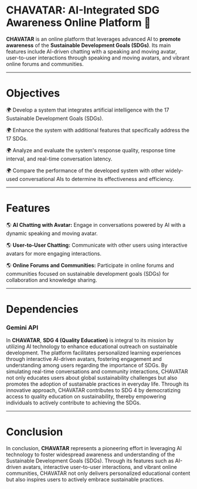 # CHAVATAR: AI-Integrated SDG Awareness Online Platform  🌟

**CHAVATAR** is an online platform that leverages advanced AI to **promote awareness** of the **Sustainable Development Goals (SDGs)**. Its main features include AI-driven chatting with a speaking and moving avatar, user-to-user interactions through speaking and moving avatars, and vibrant online forums and communities. 

---
# Objectives

🌍 Develop a system that integrates artificial intelligence with the 17 Sustainable Development Goals (SDGs).

🌍 Enhance the system with additional features that specifically address the 17 SDGs.

🌍 Analyze and evaluate the system's response quality, response time interval, and real-time conversation latency.

🌍 Compare the performance of the developed system with other widely-used conversational AIs to determine its effectiveness and efficiency.

---
# Features

🌎 **AI Chatting with Avatar:** Engage in conversations powered by AI with a dynamic speaking and moving avatar.

🌎 **User-to-User Chatting:** Communicate with other users using interactive avatars for more engaging interactions.

🌎 **Online Forums and Communities:** Participate in online forums and communities focused on sustainable development goals (SDGs) for collaboration and knowledge sharing.

---
# Dependencies
### Gemini API

In **CHAVATAR**, **SDG 4 (Quality Education)** is integral to its mission by utilizing AI technology to enhance educational outreach on sustainable development. The platform facilitates personalized learning experiences through interactive AI-driven avatars, fostering engagement and understanding among users regarding the importance of SDGs. By simulating real-time conversations and community interactions, CHAVATAR not only educates users about global sustainability challenges but also promotes the adoption of sustainable practices in everyday life. Through its innovative approach, CHAVATAR contributes to SDG 4 by democratizing access to quality education on sustainability, thereby empowering individuals to actively contribute to achieving the SDGs.

---
# Conclusion

In conclusion, **CHAVATAR** represents a pioneering effort in leveraging AI technology to foster widespread awareness and understanding of the Sustainable Development Goals (SDGs). Through its features such as AI-driven avatars, interactive user-to-user interactions, and vibrant online communities, CHAVATAR not only delivers personalized educational content but also inspires users to actively embrace sustainable practices.
